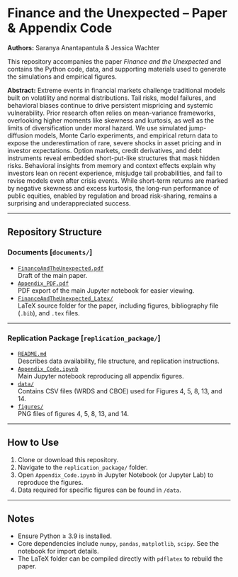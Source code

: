 # Finance and the Unexpected – Paper & Appendix Code

**Authors:** Saranya Anantapantula & Jessica Wachter  

This repository accompanies the paper *Finance and the Unexpected* and contains the Python code, data, and supporting materials used to generate the simulations and empirical figures. 

**Abstract:** Extreme events in financial markets challenge traditional models built on volatility and normal distributions. Tail risks, model failures, and behavioral biases continue to drive persistent mispricing and systemic vulnerability. Prior research often relies on mean-variance frameworks, overlooking higher moments like skewness and kurtosis, as well as the limits of diversification under moral hazard. We use simulated jump-diffusion models, Monte Carlo experiments, and empirical return data to expose the underestimation of rare, severe shocks in asset pricing and in investor expectations. Option markets, credit derivatives, and debt instruments reveal embedded short-put-like structures that mask hidden risks. Behavioral insights from memory and context effects explain why investors lean on recent experience, misjudge tail probabilities, and fail to revise models even after crisis events. While short-term returns are marked by negative skewness and excess kurtosis, the long-run performance of public equities, enabled by regulation and broad risk-sharing, remains a surprising and underappreciated success.

---
## Repository Structure

### Documents [`documents/`]
- [`FinanceAndTheUnexpected.pdf`](./documents/FinanceAndTheUnexpected.pdf)  
  Draft of the main paper.  
- [`Appendix_PDF.pdf`](./documents/Appendix_PDF.pdf)  
  PDF export of the main Jupyter notebook for easier viewing.  
- [`FinanceAndTheUnexpected_Latex/`](./documents/FinanceAndTheUnexpected_Latex/)  
  LaTeX source folder for the paper, including figures, bibliography file (`.bib`), and `.tex` files.

---

### Replication Package [`replication_package/`]
- [`README.md`](./replication_package/README.md)  
  Describes data availability, file structure, and replication instructions.  
- [`Appendix_Code.ipynb`](./replication_package/Appendix_Code.ipynb)  
  Main Jupyter notebook reproducing all appendix figures.  
- [`data/`](./replication_package/data/)  
  Contains CSV files (WRDS and CBOE) used for Figures 4, 5, 8, 13, and 14.  
- [`figures/`](./replication_package/figures/)  
  PNG files of figures 4, 5, 8, 13, and 14.  

---

## How to Use
1. Clone or download this repository.  
2. Navigate to the `replication_package/` folder.  
3. Open `Appendix_Code.ipynb` in Jupyter Notebook (or Jupyter Lab) to reproduce the figures.  
4. Data required for specific figures can be found in `/data`.  

---

## Notes
- Ensure Python ≥ 3.9 is installed.  
- Core dependencies include `numpy`, `pandas`, `matplotlib`, `scipy`. See the notebook for import details.  
- The LaTeX folder can be compiled directly with `pdflatex` to rebuild the paper.  

